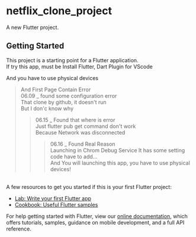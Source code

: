# netflix_clone_project

A new Flutter project.

## Getting Started

This project is a starting point for a Flutter application. <br>
If try this app, must be Install Flutter, Dart Plugin for VScode <br>

And you have to use physical devices

> And First Page Contain Error <br>
> 06.09 _ found some configuration error <br>
> That clone by github, it doesn't run <br>
> But I don'c know why <br>
> > 06.15 _ Found that where is error <br>
> > Just flutter pub get command don't work <br>
> > Because Network was disconnected <br>
> > > 06.16 _ Found Real Reason <br>
> > > Launching in Chrom Debug Service It has some setting code have to add... <br>
> > > And You will launching this app, you have to use physical devices! <br>

<br>
A few resources to get you started if this is your first Flutter project:

- [Lab: Write your first Flutter app](https://flutter.dev/docs/get-started/codelab)
- [Cookbook: Useful Flutter samples](https://flutter.dev/docs/cookbook)

For help getting started with Flutter, view our
[online documentation](https://flutter.dev/docs), which offers tutorials,
samples, guidance on mobile development, and a full API reference.
